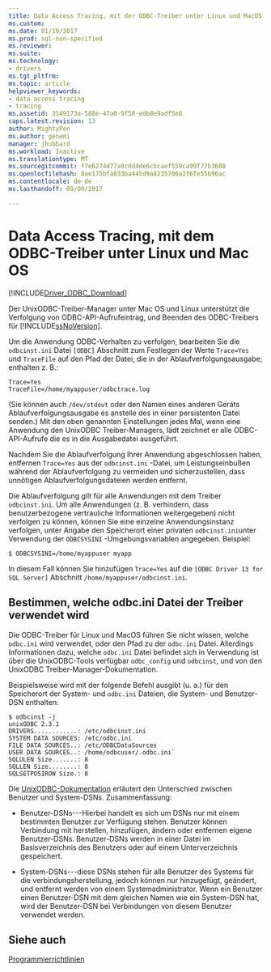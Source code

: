 ```yaml
---
title: Data Access Tracing, mit der ODBC-Treiber unter Linux und MacOS | Microsoft Docs
ms.custom: 
ms.date: 01/19/2017
ms.prod: sql-non-specified
ms.reviewer: 
ms.suite: 
ms.technology:
- drivers
ms.tgt_pltfrm: 
ms.topic: article
helpviewer_keywords:
- data access tracing
- tracing
ms.assetid: 3149173a-588e-47a0-9f50-edb8e9adf5e8
caps.latest.revision: 13
author: MightyPen
ms.author: genemi
manager: jhubbard
ms.workload: Inactive
ms.translationtype: MT
ms.sourcegitcommit: f7e6274d77a9cdd4de6cbcaef559ca99f77b3608
ms.openlocfilehash: 8ae175bfa033ba445d9a8235706a2f6fe55690ac
ms.contentlocale: de-de
ms.lasthandoff: 09/09/2017

---
```

# <a name="data-access-tracing-with-the-odbc-driver-on-linux-and-macos"></a>Data Access Tracing, mit dem ODBC-Treiber unter Linux und Mac OS
[!INCLUDE[Driver_ODBC_Download](../../../includes/driver_odbc_download.md)]

Der UnixODBC-Treiber-Manager unter Mac OS und Linux unterstützt die Verfolgung von ODBC-API-Aufrufeintrag, und Beenden des ODBC-Treibers für [!INCLUDE[ssNoVersion](../../../includes/ssnoversion_md.md)].

Um die Anwendung ODBC-Verhalten zu verfolgen, bearbeiten Sie die `odbcinst.ini` Datei `[ODBC]` Abschnitt zum Festlegen der Werte `Trace=Yes` und `TraceFile` auf den Pfad der Datei, die in der Ablaufverfolgungsausgabe; enthalten z. B.:

```  
Trace=Yes
TraceFile=/home/myappuser/odbctrace.log
```  

(Sie können auch `/dev/stdout` oder den Namen eines anderen Geräts Ablaufverfolgungsausgabe es anstelle des in einer persistenten Datei senden.) Mit den oben genannten Einstellungen jedes Mal, wenn eine Anwendung den UnixODBC Treiber-Managers, lädt zeichnet er alle ODBC-API-Aufrufe die es in die Ausgabedatei ausgeführt.

Nachdem Sie die Ablaufverfolgung Ihrer Anwendung abgeschlossen haben, entfernen `Trace=Yes` aus der `odbcinst.ini` -Datei, um Leistungseinbußen während der Ablaufverfolgung zu vermeiden und sicherzustellen, dass unnötigen Ablaufverfolgungsdateien werden entfernt.
  
Die Ablaufverfolgung gilt für alle Anwendungen mit dem Treiber `odbcinst.ini`. Um alle Anwendungen (z. B. verhindern, dass benutzerbezogene vertrauliche Informationen weitergegeben) nicht verfolgen zu können, können Sie eine einzelne Anwendungsinstanz verfolgen, unter Angabe den Speicherort einer privaten `odbcinst.ini`unter Verwendung der `ODBCSYSINI` -Umgebungsvariablen angegeben. Beispiel:  
  
```  
$ ODBCSYSINI=/home/myappuser myapp
```  
  
In diesem Fall können Sie hinzufügen `Trace=Yes` auf die `[ODBC Driver 13 for SQL Server]` Abschnitt `/home/myappuser/odbcinst.ini`.

## <a name="determining-which-odbcini-file-the-driver-is-using"></a>Bestimmen, welche odbc.ini Datei der Treiber verwendet wird

Die ODBC-Treiber für Linux und MacOS führen Sie nicht wissen, welche `odbc.ini` wird verwendet, oder den Pfad zu der `odbc.ini` Datei. Allerdings Informationen dazu, welche `odbc.ini` Datei befindet sich in Verwendung ist über die UnixODBC-Tools verfügbar `odbc_config` und `odbcinst`, und von den UnixODBC Treiber-Manager-Dokumentation.  
  
Beispielsweise wird mit der folgende Befehl ausgibt (u. a.) für den Speicherort der System- und `odbc.ini` Dateien, die System- und Benutzer-DSN enthalten:

```
$ odbcinst -j
unixODBC 2.3.1
DRIVERS............: /etc/odbcinst.ini
SYSTEM DATA SOURCES: /etc/odbc.ini
FILE DATA SOURCES..: /etc/ODBCDataSources
USER DATA SOURCES..: /home/odbcuser/.odbc.ini`
SQLULEN Size.......: 8
SQLLEN Size........: 8
SQLSETPOSIROW Size.: 8
```

Die [UnixODBC-Dokumentation](http://www.unixodbc.org/doc/UserManual/) erläutert den Unterschied zwischen Benutzer und System-DSNs. Zusammenfassung:  

- Benutzer-DSNs---Hierbei handelt es sich um DSNs nur mit einem bestimmten Benutzer zur Verfügung stehen. Benutzer können Verbindung mit herstellen, hinzufügen, ändern oder entfernen eigene Benutzer-DSNs. Benutzer-DSNs werden in einer Datei im Basisverzeichnis des Benutzers oder auf einem Unterverzeichnis gespeichert.
  
- System-DSNs---diese DSNs stehen für alle Benutzer des Systems für die verbindungsherstellung, jedoch können nur hinzugefügt, geändert, und entfernt werden von einem Systemadministrator. Wenn ein Benutzer einen Benutzer-DSN mit dem gleichen Namen wie ein System-DSN hat, wird der Benutzer-DSN bei Verbindungen von diesem Benutzer verwendet werden.

## <a name="see-also"></a>Siehe auch
[Programmierrichtlinien](../../../connect/odbc/linux-mac/programming-guidelines.md)

